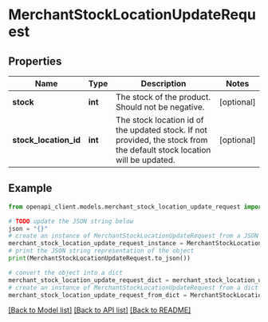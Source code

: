 # MerchantStockLocationUpdateRequest


## Properties

Name | Type | Description | Notes
------------ | ------------- | ------------- | -------------
**stock** | **int** | The stock of the product. Should not be negative. | [optional] 
**stock_location_id** | **int** | The stock location id of the updated stock. If not provided, the stock from the default stock location will be updated. | [optional] 

## Example

```python
from openapi_client.models.merchant_stock_location_update_request import MerchantStockLocationUpdateRequest

# TODO update the JSON string below
json = "{}"
# create an instance of MerchantStockLocationUpdateRequest from a JSON string
merchant_stock_location_update_request_instance = MerchantStockLocationUpdateRequest.from_json(json)
# print the JSON string representation of the object
print(MerchantStockLocationUpdateRequest.to_json())

# convert the object into a dict
merchant_stock_location_update_request_dict = merchant_stock_location_update_request_instance.to_dict()
# create an instance of MerchantStockLocationUpdateRequest from a dict
merchant_stock_location_update_request_from_dict = MerchantStockLocationUpdateRequest.from_dict(merchant_stock_location_update_request_dict)
```
[[Back to Model list]](../README.md#documentation-for-models) [[Back to API list]](../README.md#documentation-for-api-endpoints) [[Back to README]](../README.md)


